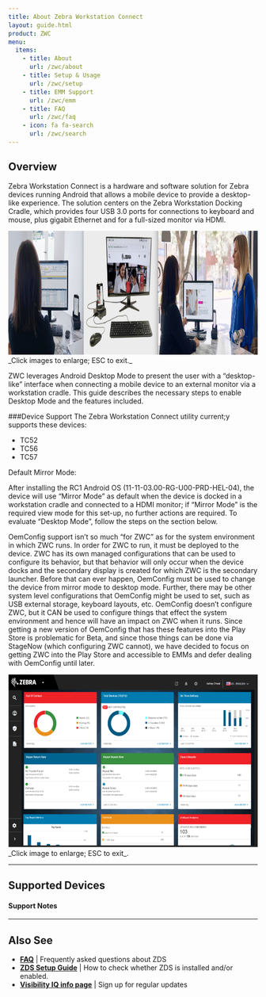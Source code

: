 ```yaml
---
title: About Zebra Workstation Connect
layout: guide.html
product: ZWC
menu:
  items:
    - title: About
      url: /zwc/about
    - title: Setup & Usage
      url: /zwc/setup
    - title: EMM Support
      url: /zwc/emm
    - title: FAQ
      url: /zwc/faq
    - icon: fa fa-search
      url: /zwc/search
---
```


## Overview
Zebra Workstation Connect is a hardware and software solution for Zebra devices running Android that allows a mobile device to provide a desktop-like experience. The solution centers on the Zebra Workstation Docking Cradle, which provides four USB 3.0 ports for connections to keyboard and mouse, plus gigabit Ethernet and for a full-sized monitor via HDMI. 


<img alt="image" style="height:250px" src="zwc_4.png"/>
_Click images to enlarge; ESC to exit._


<!-- 
<img alt="image" style="height:250px" src="zwc_3.png"/>
_Click images to enlarge; ESC to exit._

 -->

ZWC leverages Android Desktop Mode to present the user with a “desktop-like” interface when connecting a mobile device to an external monitor via a workstation cradle. This guide describes the necessary steps to enable Desktop Mode and the features included.  

<!-- 
<img alt="image" style="height:250px" src="zwc_exec.jpg"/>
<img alt="image" style="height:250px" src="zwc_retail.jpg"/>
_Click images to enlarge._
 -->

###Device Support
The Zebra Workstation Connect utility current;y supports these devices:

* TC52
* TC56
* TC57




Default Mirror Mode: 

After installing the RC1 Android OS (11-11-03.00-RG-U00-PRD-HEL-04), the device will use “Mirror Mode” as default when the device is docked in a workstation cradle and connected to a HDMI monitor; if “Mirror Mode” is the required view mode for this set-up, no further actions are required. To evaluate “Desktop Mode”, follow the steps on the section below.  

OemConfig support isn’t so much “for ZWC” as for the system environment in which ZWC runs.  In order for ZWC to run, it must be deployed to the device.  ZWC has its own managed configurations that can be used to configure its behavior, but that behavior will only occur when the device docks and the secondary display is created for which ZWC is the secondary launcher.  Before that can ever happen, OemConfig must be used to change the device from mirror mode to desktop mode.  Further, there may be other system level configurations that OemConfig might be used to set, such as USB external storage, keyboard layouts, etc.  OemConfig doesn’t configure ZWC, but it CAN be used to configure things that effect the system environment and hence will have an impact on ZWC when it runs.  Since getting a new version of OemConfig that has these features into the Play Store is problematic for Beta, and since those things can be done via StageNow (which configuring ZWC cannot), we have decided to focus on getting ZWC into the Play Store and accessible to EMMs and defer dealing with OemConfig until later.


<img alt="image" style="height:350px" src="VisibilityIQ_dashboard.png"/>
_Click image to enlarge; ESC to exit_. 
<br>

-----

## Supported Devices

#### Support Notes

-----

## Also See

* **[FAQ](../faq)** | Frequently asked questions about ZDS
* **[ZDS Setup Guide](../setup)** | How to check whether ZDS is installed and/or enabled.
* **[Visibility IQ info page](https://www.zebra.com/us/en/blog/posts/2019/zebra-operational-visibility-services-is-now-visibilityiq-foresight.html)** | Sign up for regular updates

